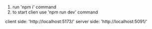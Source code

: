 1. run 'npm i' command 
2. to start clien use 'npm run dev' command


client side: 'http://localhost:5173/'
server side: 'http://localhost:5091/'